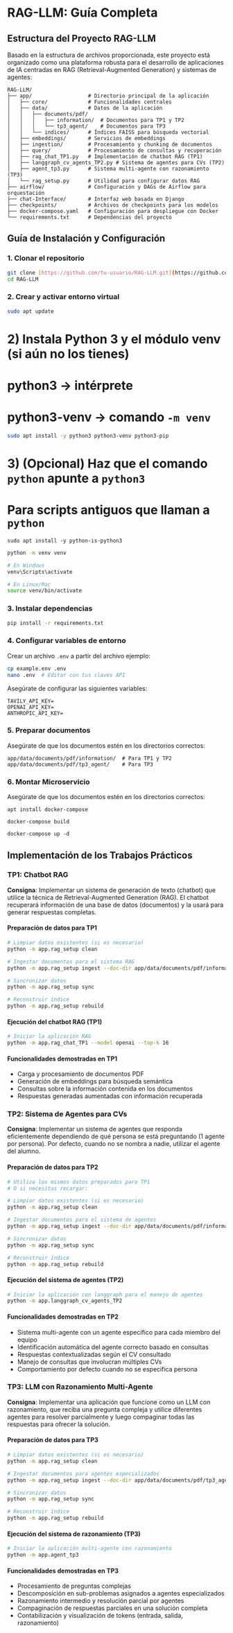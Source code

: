 # RAG-LLM: Guía Completa

## Estructura del Proyecto RAG-LLM

Basado en la estructura de archivos proporcionada, este proyecto está organizado como una plataforma robusta para el desarrollo de aplicaciones de IA centradas en RAG (Retrieval-Augmented Generation) y sistemas de agentes:

```
RAG-LLM/
├── app/                  # Directorio principal de la aplicación
│   ├── core/             # Funcionalidades centrales
│   ├── data/             # Datos de la aplicación
│   │   ├── documents/pdf/
│   │   │   ├── information/  # Documentos para TP1 y TP2
│   │   │   └── tp3_agent/    # Documentos para TP3
│   │   └── indices/      # Índices FAISS para búsqueda vectorial
│   ├── embeddings/       # Servicios de embeddings
│   ├── ingestion/        # Procesamiento y chunking de documentos
│   ├── query/            # Procesamiento de consultas y recuperación
│   ├── rag_chat_TP1.py   # Implementación de chatbot RAG (TP1)
│   ├── langgraph_cv_agents_TP2.py # Sistema de agentes para CVs (TP2)
│   ├── agent_tp3.py      # Sistema multi-agente con razonamiento (TP3)
│   └── rag_setup.py      # Utilidad para configurar datos RAG
├── airflow/              # Configuración y DAGs de Airflow para orquestación
├── chat-Interface/       # Interfaz web basada en Django
├── checkpoints/          # Archivos de checkpoints para los modelos
├── docker-compose.yaml   # Configuración para despliegue con Docker
└── requirements.txt      # Dependencias del proyecto
```

## Guía de Instalación y Configuración

### 1. Clonar el repositorio

```bash
git clone [https://github.com/tu-usuario/RAG-LLM.git](https://github.com/pspedro19/RAG-LLM.git)
cd RAG-LLM
```

### 2. Crear y activar entorno virtual
```bash
sudo apt update
```
# 2) Instala Python 3 y el módulo venv (si aún no los tienes)
#    python3 → intérprete
#    python3-venv → comando `-m venv`
```bash
sudo apt install -y python3 python3-venv python3-pip
```
# 3) (Opcional) Haz que el comando `python` apunte a `python3`
#    Para scripts antiguos que llaman a `python`
```
sudo apt install -y python-is-python3
```

```bash
python -m venv venv

# En Windows
venv\Scripts\activate

# En Linux/Mac
source venv/bin/activate
```

### 3. Instalar dependencias

```bash
pip install -r requirements.txt
```

### 4. Configurar variables de entorno

Crear un archivo `.env` a partir del archivo ejemplo:

```bash
cp example.env .env
nano .env  # Editar con tus claves API
```

Asegúrate de configurar las siguientes variables:

```
TAVILY_API_KEY=
OPENAI_API_KEY=
ANTHROPIC_API_KEY=
```

### 5. Preparar documentos

Asegúrate de que los documentos estén en los directorios correctos:

```
app/data/documents/pdf/information/  # Para TP1 y TP2
app/data/documents/pdf/tp3_agent/    # Para TP3
```


### 6. Montar Microservicio

Asegúrate de que los documentos estén en los directorios correctos:

```
apt install docker-compose
```

```
docker-compose build
```

```
docker-compose up -d
```

## Implementación de los Trabajos Prácticos

### TP1: Chatbot RAG

**Consigna**: Implementar un sistema de generación de texto (chatbot) que utilice la técnica de Retrieval-Augmented Generation (RAG). El chatbot recuperará información de una base de datos (documentos) y la usará para generar respuestas completas.

#### Preparación de datos para TP1

```bash
# Limpiar datos existentes (si es necesario)
python -m app.rag_setup clean

# Ingestar documentos para el sistema RAG
python -m app.rag_setup ingest --doc-dir app/data/documents/pdf/information

# Sincronizar datos
python -m app.rag_setup sync

# Reconstruir índice
python -m app.rag_setup rebuild
```

#### Ejecución del chatbot RAG (TP1)

```bash
# Iniciar la aplicación RAG
python -m app.rag_chat_TP1 --model openai --top-k 16
```

#### Funcionalidades demostradas en TP1
* Carga y procesamiento de documentos PDF
* Generación de embeddings para búsqueda semántica
* Consultas sobre la información contenida en los documentos
* Respuestas generadas aumentadas con información recuperada

### TP2: Sistema de Agentes para CVs

**Consigna**: Implementar un sistema de agentes que responda eficientemente dependiendo de qué persona se está preguntando (1 agente por persona). Por defecto, cuando no se nombra a nadie, utilizar el agente del alumno.

#### Preparación de datos para TP2

```bash
# Utiliza los mismos datos preparados para TP1
# O si necesitas recargar:

# Limpiar datos existentes (si es necesario)
python -m app.rag_setup clean

# Ingestar documentos para el sistema de agentes
python -m app.rag_setup ingest --doc-dir app/data/documents/pdf/information

# Sincronizar datos
python -m app.rag_setup sync

# Reconstruir índice
python -m app.rag_setup rebuild
```

#### Ejecución del sistema de agentes (TP2)

```bash
# Iniciar la aplicación con langgraph para el manejo de agentes
python -m app.langgraph_cv_agents_TP2
```

#### Funcionalidades demostradas en TP2
* Sistema multi-agente con un agente específico para cada miembro del equipo
* Identificación automática del agente correcto basado en consultas
* Respuestas contextualizadas según el CV consultado
* Manejo de consultas que involucran múltiples CVs
* Comportamiento por defecto cuando no se especifica persona

### TP3: LLM con Razonamiento Multi-Agente

**Consigna**: Implementar una aplicación que funcione como un LLM con razonamiento, que reciba una pregunta compleja y utilice diferentes agentes para resolver parcialmente y luego compaginar todas las respuestas para ofrecer la solución.

#### Preparación de datos para TP3

```bash
# Limpiar datos existentes (si es necesario)
python -m app.rag_setup clean

# Ingestar documentos para agentes especializados
python -m app.rag_setup ingest --doc-dir app/data/documents/pdf/tp3_agent

# Sincronizar datos
python -m app.rag_setup sync

# Reconstruir índice
python -m app.rag_setup rebuild
```

#### Ejecución del sistema de razonamiento (TP3)

```bash
# Iniciar la aplicación multi-agente con razonamiento
python -m app.agent_tp3
```

#### Funcionalidades demostradas en TP3
* Procesamiento de preguntas complejas
* Descomposición en sub-problemas asignados a agentes especializados
* Razonamiento intermedio y resolución parcial por agentes
* Compaginación de respuestas parciales en una solución completa
* Contabilización y visualización de tokens (entrada, salida, razonamiento)
